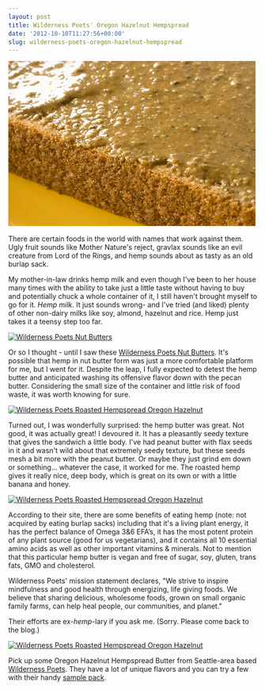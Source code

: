 ```yaml
---
layout: post
title: Wilderness Poets' Oregon Hazelnut Hempspread
date: '2012-10-10T11:27:56+00:00'
slug: wilderness-poets-oregon-hazelnut-hempspread
---
```

<a href="/images/uploads/2012/10/8073080323_8666117528.jpg"><img src="/images/uploads/2012/10/8073080323_8666117528.jpg" alt="" title="8073080323_8666117528" width="500" height="333" class="alignnone size-full wp-image-2936" /></a>

There are certain foods in the world with names that work against them. Ugly fruit sounds like Mother Nature's reject, gravlax sounds like an evil creature from Lord of the Rings, and hemp sounds about as tasty as an old burlap sack.

My mother-in-law drinks hemp milk and even though I've been to her house many times with the ability to take just a little taste without having to buy and potentially chuck a whole container of it, I still haven't brought myself to go for it. <em>Hemp milk.</em> It just sounds wrong- and I've tried (and liked) plenty of other non-dairy milks like soy, almond, hazelnut and rice. Hemp just takes it a teensy step too far.

<a href="http://www.flickr.com/photos/kstar810/8073107043/" title="Wilderness Poets Nut Butters by kstar810, on Flickr"><img src="http://farm9.staticflickr.com/8180/8073107043_662d887528.jpg" width="500" height="375" alt="Wilderness Poets Nut Butters"></a>

Or so I thought - until I saw these <a href="http://www.wildernesspoets.com/">Wilderness Poets Nut Butters</a>. It's possible that hemp in nut butter form was just a more comfortable platform for me, but I went for it. Despite the leap, I fully expected to detest the hemp butter and anticipated washing its offensive flavor down with the pecan butter. Considering the small size of the container and little risk of food waste, it was worth knowing for sure.

<a href="http://www.flickr.com/photos/kstar810/8073071344/" title="Wilderness Poets Roasted Hempspread Oregon Hazelnut by kstar810, on Flickr"><img src="http://farm9.staticflickr.com/8455/8073071344_37fbdf642f.jpg" width="500" height="333" alt="Wilderness Poets Roasted Hempspread Oregon Hazelnut"></a>

Turned out, I was wonderfully surprised: the hemp butter was great. Not good, it was actually great! I devoured it. It has a pleasantly seedy texture that gives the sandwich a little body. I've had peanut butter with flax seeds in it and wasn't wild about that extremely seedy texture, but these seeds mesh a bit more with the peanut butter. Or maybe they just grind em down or something... whatever the case, it worked for me. The roasted hemp gives it really nice, deep body, which is great on its own or with a little banana and honey.

<a href="http://www.flickr.com/photos/kstar810/8073076248/" title="Wilderness Poets Roasted Hempspread Oregon Hazelnut by kstar810, on Flickr"><img src="http://farm9.staticflickr.com/8314/8073076248_ab23aab656.jpg" width="500" height="333" alt="Wilderness Poets Roasted Hempspread Oregon Hazelnut"></a>

According to their site, there are some benefits of eating hemp (note: not acquired by eating burlap sacks) including that it's a living plant energy, it has the perfect balance of Omega 3&6 EFA’s, it has the most potent protein of any plant source (good for us vegetarians), and it contains all 10 essential amino acids as well as other important vitamins & minerals. Not to mention that this particular hemp butter is vegan and free of sugar, soy, gluten, trans fats, GMO and cholesterol.

Wilderness Poets' mission statement declares, "We strive to inspire mindfulness and good health through energizing, life giving foods. We believe that sharing delicious, wholesome foods, grown on small organic family farms, can help heal people, our communities, and planet."

Their efforts are ex-<em>hemp</em>-lary if you ask me. (Sorry. Please come back to the blog.)

<a href="http://www.flickr.com/photos/kstar810/8073086251/" title="Wilderness Poets Roasted Hempspread Oregon Hazelnut by kstar810, on Flickr"><img src="http://farm9.staticflickr.com/8459/8073086251_71a9e18c18.jpg" width="500" height="333" alt="Wilderness Poets Roasted Hempspread Oregon Hazelnut"></a>

Pick up some Oregon Hazelnut Hempspread Butter from Seattle-area based <a href="http://shop.hempspread.com/Han-Shans-Oregon-Hazelnut-Hempspread-2057.htm">Wilderness Poets</a>. They have a lot of unique flavors and you can try a few with their handy <a href="http://www.shop.hempspread.com/Nut-Butter-Sample-Set-CupSamples.htm">sample pack</a>.
